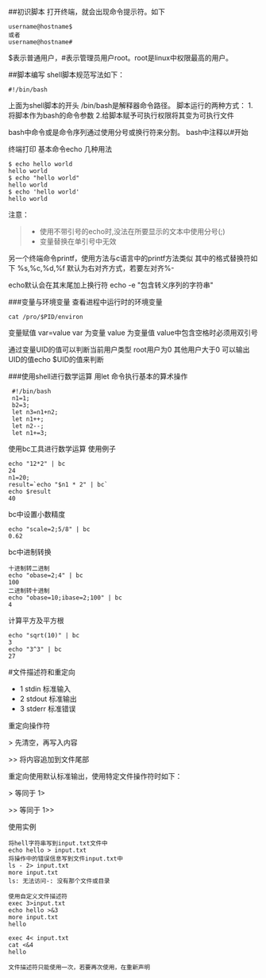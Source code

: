 ##初识脚本
打开终端，就会出现命令提示符。如下
```shell
username@hostname$
或者
username@hostname#
```
$表示普通用户，#表示管理员用户root。root是linux中权限最高的用户。

##脚本编写
shell脚本规范写法如下：
```shell
#!/bin/bash
```
上面为shell脚本的开头
/bin/bash是解释器命令路径。
脚本运行的两种方式：
  1.将脚本作为bash的命令参数
  2.给脚本赋予可执行权限将其变为可执行文件

bash中命令或是命令序列通过使用分号或换行符来分割。
bash中注释以#开始

终端打印
基本命令echo
几种用法
```shell
$ echo hello world
hello world
$ echo "hello world"
hello world
$ echo 'hello world'
hello world

```
注意：
> * 使用不带引号的echo时,没法在所要显示的文本中使用分号(;)
> * 变量替换在单引号中无效

另一个终端命令printf，使用方法与c语言中的printf方法类似
其中的格式替换符如下
%s,%c,%d,%f
默认为右对齐方式，若要左对齐%-

echo默认会在其末尾加上换行符
echo -e "包含转义序列的字符串"

###变量与环境变量
查看进程中运行时的环境变量
```shell
cat /pro/$PID/environ
```
变量赋值
var=value
var 为变量
value 为变量值
value中包含空格时必须用双引号

通过变量UID的值可以判断当前用户类型
root用户为0
其他用户大于0
可以输出UID的值echo $UID的值来判断

###使用shell进行数学运算
用let 命令执行基本的算术操作
```shell
 #!/bin/bash
 n1=1;
 b2=3;
 let n3=n1+n2;
 let n1++;
 let n2--;
 let n1+=3;
```
使用bc工具进行数学运算
使用例子
```shell
echo "12*2" | bc
24
n1=20;
result=`echo "$n1 * 2" | bc`
echo $result
40
```
bc中设置小数精度
```shell
echo "scale=2;5/8" | bc
0.62
```
bc中进制转换
```shell
十进制转二进制
echo "obase=2;4" | bc
100
二进制转十进制
echo "obase=10;ibase=2;100" | bc
4
```
计算平方及平方根
```shell
echo "sqrt(10)" | bc
3
echo "3^3" | bc
27
```
#文件描述符和重定向
 * 1 stdin 标准输入
 * 2 stdout 标准输出
 * 3 stderr 标准错误

重定向操作符

\> 先清空，再写入内容

\>> 将内容追加到文件尾部

重定向使用默认标准输出，使用特定文件操作符时如下：

\> 等同于 1>

\>> 等同于 1>>
 
使用实例
```shell
将hell字符串写到input.txt文件中
echo hello > input.txt
将操作中的错误信息写到文件input.txt中
ls - 2> input.txt
more input.txt
ls: 无法访问-: 没有那个文件或目录

使用自定义文件描述符
exec 3>input.txt 
echo hello >&3
more input.txt 
hello

exec 4< input.txt 
cat <&4
hello

文件描述符只能使用一次，若要再次使用，在重新声明

```